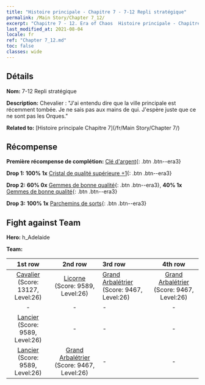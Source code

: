 ```yaml
---
title: "Histoire principale - Chapitre 7 - 7-12 Repli stratégique"
permalink: /Main Story/Chapter 7_12/
excerpt: "Chapitre 7 - 12. Era of Chaos  Histoire principale - Chapitre 7_12. 7-12 Repli stratégique"
last_modified_at: 2021-08-04
locale: fr
ref: "Chapter 7_12.md"
toc: false
classes: wide
---
```


## Détails

 **Nom:** 7-12 Repli stratégique

 **Description:** Chevalier : \"J'ai entendu dire que la ville principale est récemment tombée. Je ne sais pas aux mains de qui. J'espère juste que ce ne sont pas les Orques.\"

 **Related to:** [Histoire principale Chapitre 7](/fr/Main Story/Chapter 7/)

## Récompense

 **Première récompense de complétion:** [Clé d'argent](/ItemsFR/con_693/){: .btn .btn--era3}

 **Drop 1:** **100% 1x** [Cristal de qualité supérieure +1](/ItemsFR/mat_24/){: .btn .btn--era3}

 **Drop 2:** **60% 0x** [Gemmes de bonne qualité](/ItemsFR/mat_16/){: .btn .btn--era3}, **40% 1x** [Gemmes de bonne qualité](/ItemsFR/mat_16/){: .btn .btn--era3}

 **Drop 3:** **100% 1x** [Parchemins de sorts](/ItemsFR/con_694/){: .btn .btn--era3}


## Fight against Team
 **Hero:** h_Adelaide

 **Team:**


  | 1st row | 2nd row | 3rd row | 4th row |
  |:----:|:----:|:----|:----:|
  | [Cavalier](/fr/units/Cavalier/) (Score: 13127, Level:26)  | [Licorne](/fr/units/Unicorn/) (Score: 9589, Level:26)  | [Grand Arbalétrier](/fr/units/Marksman/) (Score: 9467, Level:26)  | [Grand Arbalétrier](/fr/units/Marksman/) (Score: 9467, Level:26)  |
  | - | - | - | - |
  | [Lancier](/fr/units/Pikeman/) (Score: 9589, Level:26)  | - | - | - |
  | [Lancier](/fr/units/Pikeman/) (Score: 9589, Level:26)  | [Grand Arbalétrier](/fr/units/Marksman/) (Score: 9467, Level:26)  | - | - |


